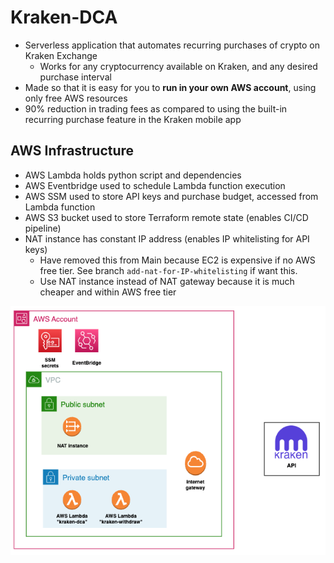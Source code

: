 # Kraken-DCA
- Serverless application that automates recurring purchases of crypto on Kraken Exchange
  - Works for any cryptocurrency available on Kraken, and any desired purchase interval
- Made so that it is easy for you to **run in your own AWS account**, using only free AWS resources
- 90% reduction in trading fees as compared to using the built-in recurring purchase feature in the Kraken mobile app


## AWS Infrastructure
- AWS Lambda holds python script and dependencies
- AWS Eventbridge used to schedule Lambda function execution
- AWS SSM used to store API keys and purchase budget, accessed from Lambda function
- AWS S3 bucket used to store Terraform remote state (enables CI/CD pipeline)
- NAT instance has constant IP address (enables IP whitelisting for API keys)
  - Have removed this from Main because EC2 is expensive if no AWS free tier. See branch `add-nat-for-IP-whitelisting` if want this.
  - Use NAT instance instead of NAT gateway because it is much cheaper and within AWS free tier



![](diagrams/aws_infra.png)

